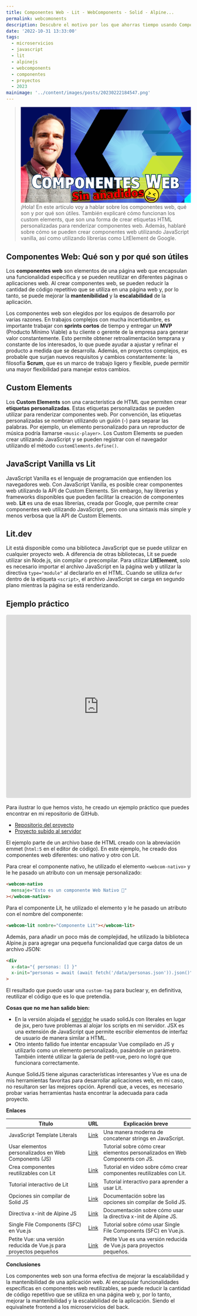 ```yaml
---
title: Componentes Web - Lit - WebComponents - Solid - Alpine...
permalink: webcomonents
description: Descubre el motivo por los que ahorras tiempo usando Componentes Web incluso si no usas compiladores. 
date: '2022-10-31 13:33:00'
tags: 
  - microservicios
  - javascript
  - lit
  - alpinejs
  - webcomponents
  - componentes
  - proyectos
  - 2023
mainimage: '../content/images/posts/20230222184547.png'
---
```

>![Componentes web sin aditivos](..\content\images\posts\20230222204632.png)  
>¡Hola! En este artículo voy a hablar sobre los componentes web, qué son y por qué son útiles. También explicaré cómo funcionan los custom elements, que son una forma de crear etiquetas HTML personalizadas para renderizar componentes web. Además, hablaré sobre cómo se pueden crear componentes web utilizando JavaScript vanilla, así como utilizando librerías como LitElement de Google.

## Componentes Web: Qué son y por qué son útiles

Los **componentes web** son elementos de una página web que encapsulan una funcionalidad específica y se pueden reutilizar en diferentes páginas o aplicaciones web. Al crear componentes web, se pueden reducir la cantidad de código repetitivo que se utiliza en una página web y, por lo tanto, se puede mejorar la **mantenibilidad** y la **escalabilidad** de la aplicación.

Los componentes web son elegidos por los equipos de desarrollo por varias razones. En trabajos complejos con mucha incertidumbre, es importante trabajar con **sprints cortos** de tiempo y entregar un **MVP** (Producto Mínimo Viable) a tu cliente o gerente de la empresa para generar valor constantemente. Esto permite obtener retroalimentación temprana y constante de los interesados, lo que puede ayudar a ajustar y refinar el producto a medida que se desarrolla. Además, en proyectos complejos, es probable que surjan nuevos requisitos y cambios constantemente: la filosofía **Scrum**, que es un marco de trabajo ligero y flexible, puede permitir una mayor flexibilidad para manejar estos cambios.

## Custom Elements

Los **Custom Elements** son una característica de HTML que permiten crear **etiquetas personalizadas**. Estas etiquetas personalizadas se pueden utilizar para renderizar componentes web. Por convención, las etiquetas personalizadas se nombran utilizando un guión (-) para separar las palabras. Por ejemplo, un elemento personalizado para un reproductor de música podría llamarse `<music-player>`. Los Custom Elements se pueden crear utilizando JavaScript y se pueden registrar con el navegador utilizando el método `customElements.define()`.

## JavaScript Vanilla vs Lit

JavaScript Vanilla es el lenguaje de programación que entienden los navegadores web. Con JavaScript Vanilla, es posible crear componentes web utilizando la API de Custom Elements. Sin embargo, hay librerías y frameworks disponibles que pueden facilitar la creación de componentes web. **Lit** es una de esas librerías, creada por Google, que permite crear componentes web utilizando JavaScript, pero con una sintaxis más simple y menos verbosa que la API de Custom Elements.

## Lit.dev

Lit está disponible como una biblioteca JavaScript que se puede utilizar en cualquier proyecto web. A diferencia de otras bibliotecas, Lit se puede utilizar sin Node.js, sin compilar o precompilar. Para utilizar **LitElement**, solo es necesario importar el archivo JavaScript en la página web y utilizar la directiva `type="module"` al declararlo en el HTML. Cuando se utiliza `defer` dentro de la etiqueta `<script>`, el archivo JavaScript se carga en segundo plano mientras la página se está renderizando.

## Ejemplo práctico

<iframe src="https://codesandbox.io/embed/componentes-web-forked-b16e4v?fontsize=14&hidenavigation=1&theme=dark"
     style="width:100%; height:500px; border:0; border-radius: 4px; overflow:hidden;"
     title="Componentes Web (forked)"
     allow="accelerometer; ambient-light-sensor; camera; encrypted-media; geolocation; gyroscope; hid; microphone; midi; payment; usb; vr; xr-spatial-tracking"
     sandbox="allow-forms allow-modals allow-popups allow-presentation allow-same-origin allow-scripts"
   ></iframe>

Para ilustrar lo que hemos visto, he creado un ejemplo práctico que puedes encontrar en mi repositorio de GitHub.

* [Repositorio del proyecto](https://github.com/sergiocomovas/2023-02-componentes-web)
* [Proyecto subido al servidor](https://palmabot.comovas.es/webcomp/)

El ejemplo parte de un archivo base de HTML creado con la abreviación emmet (`html:5` en el editor de código). En este ejemplo, he creado dos componentes web diferentes: uno nativo y otro con Lit.

Para crear el componente nativo, he utilizado el elemento `<webcom-nativo>` y le he pasado un atributo con un mensaje personalizado:

```html
<webcom-nativo
  mensaje="Esto es un componente Web Nativo 🧡"
></webcom-nativo>
```

Para el componente Lit, he utilizado el elemento <webcom-lit> y le he pasado un atributo con el nombre del componente:

```html
<webcom-lit nombre="Componente Lit"></webcom-lit>
```

Además, para añadir un poco más de complejidad, he utilizado la biblioteca Alpine.js para agregar una pequeña funcionalidad que carga datos de un archivo JSON:

```html
<div
  x-data="{ personas: [] }"
  x-init="personas = await (await fetch('/data/personas.json')).json()"
>
```

El resultado que puedo usar una `custom-tag` para buclear y, en definitiva, reutilizar el código que es lo que pretendía.

**Cosas que no me han salido bien:**

* En la versión alojada el [servidor](https://palmabot.comovas.es/webcomp/) he usado solidJs con literales en lugar de jsx, pero tuve problemas al alojar los scripts en mi servidor.  JSX es una extensión de JavaScript que permite escribir elementos de interfaz de usuario de manera similar a HTML.
* Otro intento fallido fue intentar encapsular Vue compilado en JS y utilizarlo como un elemento personalizado, pasándole un parámetro. También intenté utilizar la galería de petit-vue, pero no logré que funcionara correctamente.

Aunque SolidJS tiene algunas características interesantes y Vue es una de mis herramientas favoritas para desarrollar aplicaciones web, en mi caso, no resultaron ser las mejores opción. Aprendí que, a veces, es necesario probar varias herramientas hasta encontrar la adecuada para cada proyecto.

**Enlaces**

| Título                                                  | URL                                                            | Explicación breve                                                             |
| ------------------------------------------------------- | -------------------------------------------------------------- | ------------------------------------------------------------------------------ |
| JavaScript Template Literals                            | [Link](https://www.w3schools.com/JS//js_string_templates.asp)         | Una manera moderna de concatenar strings en JavaScript.                       |
| Usar elementos personalizados en Web Components (JS)     | [Link](https://developer.mozilla.org/es/docs/Web/Web_Components/Using_custom_elements) | Tutorial sobre cómo crear elementos personalizados en Web Components con JS. |
| Crea componentes reutilizables con Lit                   | [Link](https://www.youtube.com/watch?v=MUtSrXUh6T8)                  | Tutorial en video sobre cómo crear componentes reutilizables con Lit.         |
| Tutorial interactivo de Lit                             | [Link](https://lit.dev/tutorials/intro-to-lit/)                      | Tutorial interactivo para aprender a usar Lit.                                |
| Opciones sin compilar de Solid JS                        | [Link](https://www.solidjs.com/guides/getting-started#opciones-sin-compilar) | Documentación sobre las opciones sin compilar de Solid JS.                  |
| Directiva x-init de Alpine JS                            | [Link](https://alpinejs.dev/directives/init)                         | Documentación sobre cómo usar la directiva x-init de Alpine JS.               |
| Single File Components (SFC) en Vue.js                   | [Link](https://vuejs.org/guide/scaling-up/sfc.html)                  | Tutorial sobre cómo usar Single File Components (SFC) en Vue.js.              |
| Petite Vue: una versión reducida de Vue.js para proyectos pequeños | [Link](https://github.com/vuejs/petite-vue)                     | Petite Vue es una versión reducida de Vue.js para proyectos pequeños.         |

**Conclusiones**

Los componentes web son una forma efectiva de mejorar la escalabilidad y la mantenibilidad de una aplicación web. Al encapsular funcionalidades específicas en componentes web reutilizables, se puede reducir la cantidad de código repetitivo que se utiliza en una página web y, por lo tanto, mejorar la mantenibilidad y la escalabilidad de la aplicación. Siendo el equivalnete frontend a los microservicios del back.

